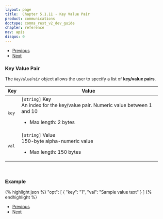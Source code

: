 ```yaml
---
layout: page
title:  Chapter 5.1.11 - Key Value Pair
product: communications
doctype: comms_rest_v2_dev_guide
chapter: reference
nav: apis
disqus: 0
---
```


<ul class="pager">
  <li class="previous"><a href="/communications/dev-guide_rest_v2/reference/tax-bracket/"><i class="glyphicon glyphicon-chevron-left"></i>Previous</a></li>
  <li class="next"><a href="/communications/dev-guide_rest_v2/reference/calc-taxes-response/">Next<i class="glyphicon glyphicon-chevron-right"></i></a></li>
</ul>

<h3>Key Value Pair</h3>

The <code>KeyValuePair</code> object allows the user to specify a list of <b>key/value pairs</b>.

<div class="mobile-table">
  <table class="styled-table">
    <thead>
      <tr>
        <th>Key</th>
        <th>Value</th>
      </tr>
    </thead>
    <tbody>
      <tr>
        <td><code>key</code></td>
        <td><code>[string]</code> Key
        <br/>
        An index for the key/value pair.  Numeric value between 1 and 10 
        <ul class="dev-guide-list">
          <li>Max length: 2 bytes</li>
        </ul>
        </td>
      </tr>
      <tr>
        <td><code>val</code></td>
        <td><code>[string]</code> Value
        <br/>
        150-byte alpha-numeric value 
        <ul class="dev-guide-list">
          <li>Max length: 150 bytes</li>
        </ul>
        </td>
      </tr>
    </tbody>
  </table>
</div>
<br>

<h3>Example</h3>

{% highlight json %}
"opt": [
  {
    "key": "1",
    "val": "Sample value text"
  }
]
{% endhighlight %}

<ul class="pager">
  <li class="previous"><a href="/communications/dev-guide_rest_v2/reference/tax-bracket/"><i class="glyphicon glyphicon-chevron-left"></i>Previous</a></li>
  <li class="next"><a href="/communications/dev-guide_rest_v2/reference/calc-taxes-response/">Next<i class="glyphicon glyphicon-chevron-right"></i></a></li>
</ul>